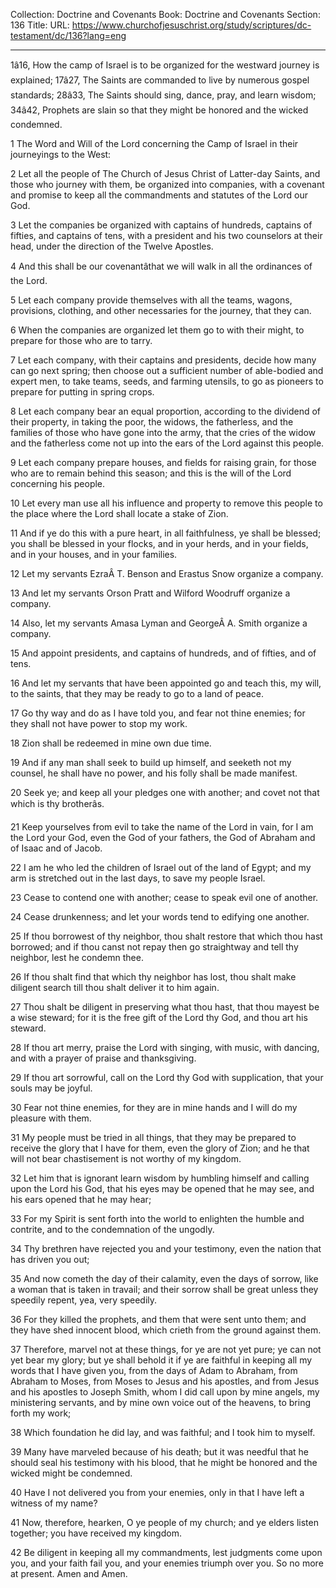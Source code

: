 Collection: Doctrine and Covenants
Book: Doctrine and Covenants
Section: 136
Title: 
URL: https://www.churchofjesuschrist.org/study/scriptures/dc-testament/dc/136?lang=eng

---

1â16, How the camp of Israel is to be organized for the westward journey is explained; 17â27, The Saints are commanded to live by numerous gospel standards; 28â33, The Saints should sing, dance, pray, and learn wisdom; 34â42, Prophets are slain so that they might be honored and the wicked condemned.

1 The Word and Will of the Lord concerning the Camp of Israel in their journeyings to the West:

2 Let all the people of The Church of Jesus Christ of Latter-day Saints, and those who journey with them, be organized into companies, with a covenant and promise to keep all the commandments and statutes of the Lord our God.

3 Let the companies be organized with captains of hundreds, captains of fifties, and captains of tens, with a president and his two counselors at their head, under the direction of the Twelve Apostles.

4 And this shall be our covenantâthat we will walk in all the ordinances of the Lord.

5 Let each company provide themselves with all the teams, wagons, provisions, clothing, and other necessaries for the journey, that they can.

6 When the companies are organized let them go to with their might, to prepare for those who are to tarry.

7 Let each company, with their captains and presidents, decide how many can go next spring; then choose out a sufficient number of able-bodied and expert men, to take teams, seeds, and farming utensils, to go as pioneers to prepare for putting in spring crops.

8 Let each company bear an equal proportion, according to the dividend of their property, in taking the poor, the widows, the fatherless, and the families of those who have gone into the army, that the cries of the widow and the fatherless come not up into the ears of the Lord against this people.

9 Let each company prepare houses, and fields for raising grain, for those who are to remain behind this season; and this is the will of the Lord concerning his people.

10 Let every man use all his influence and property to remove this people to the place where the Lord shall locate a stake of Zion.

11 And if ye do this with a pure heart, in all faithfulness, ye shall be blessed; you shall be blessed in your flocks, and in your herds, and in your fields, and in your houses, and in your families.

12 Let my servants EzraÂ T. Benson and Erastus Snow organize a company.

13 And let my servants Orson Pratt and Wilford Woodruff organize a company.

14 Also, let my servants Amasa Lyman and GeorgeÂ A. Smith organize a company.

15 And appoint presidents, and captains of hundreds, and of fifties, and of tens.

16 And let my servants that have been appointed go and teach this, my will, to the saints, that they may be ready to go to a land of peace.

17 Go thy way and do as I have told you, and fear not thine enemies; for they shall not have power to stop my work.

18 Zion shall be redeemed in mine own due time.

19 And if any man shall seek to build up himself, and seeketh not my counsel, he shall have no power, and his folly shall be made manifest.

20 Seek ye; and keep all your pledges one with another; and covet not that which is thy brotherâs.

21 Keep yourselves from evil to take the name of the Lord in vain, for I am the Lord your God, even the God of your fathers, the God of Abraham and of Isaac and of Jacob.

22 I am he who led the children of Israel out of the land of Egypt; and my arm is stretched out in the last days, to save my people Israel.

23 Cease to contend one with another; cease to speak evil one of another.

24 Cease drunkenness; and let your words tend to edifying one another.

25 If thou borrowest of thy neighbor, thou shalt restore that which thou hast borrowed; and if thou canst not repay then go straightway and tell thy neighbor, lest he condemn thee.

26 If thou shalt find that which thy neighbor has lost, thou shalt make diligent search till thou shalt deliver it to him again.

27 Thou shalt be diligent in preserving what thou hast, that thou mayest be a wise steward; for it is the free gift of the Lord thy God, and thou art his steward.

28 If thou art merry, praise the Lord with singing, with music, with dancing, and with a prayer of praise and thanksgiving.

29 If thou art sorrowful, call on the Lord thy God with supplication, that your souls may be joyful.

30 Fear not thine enemies, for they are in mine hands and I will do my pleasure with them.

31 My people must be tried in all things, that they may be prepared to receive the glory that I have for them, even the glory of Zion; and he that will not bear chastisement is not worthy of my kingdom.

32 Let him that is ignorant learn wisdom by humbling himself and calling upon the Lord his God, that his eyes may be opened that he may see, and his ears opened that he may hear;

33 For my Spirit is sent forth into the world to enlighten the humble and contrite, and to the condemnation of the ungodly.

34 Thy brethren have rejected you and your testimony, even the nation that has driven you out;

35 And now cometh the day of their calamity, even the days of sorrow, like a woman that is taken in travail; and their sorrow shall be great unless they speedily repent, yea, very speedily.

36 For they killed the prophets, and them that were sent unto them; and they have shed innocent blood, which crieth from the ground against them.

37 Therefore, marvel not at these things, for ye are not yet pure; ye can not yet bear my glory; but ye shall behold it if ye are faithful in keeping all my words that I have given you, from the days of Adam to Abraham, from Abraham to Moses, from Moses to Jesus and his apostles, and from Jesus and his apostles to Joseph Smith, whom I did call upon by mine angels, my ministering servants, and by mine own voice out of the heavens, to bring forth my work;

38 Which foundation he did lay, and was faithful; and I took him to myself.

39 Many have marveled because of his death; but it was needful that he should seal his testimony with his blood, that he might be honored and the wicked might be condemned.

40 Have I not delivered you from your enemies, only in that I have left a witness of my name?

41 Now, therefore, hearken, O ye people of my church; and ye elders listen together; you have received my kingdom.

42 Be diligent in keeping all my commandments, lest judgments come upon you, and your faith fail you, and your enemies triumph over you. So no more at present. Amen and Amen.
